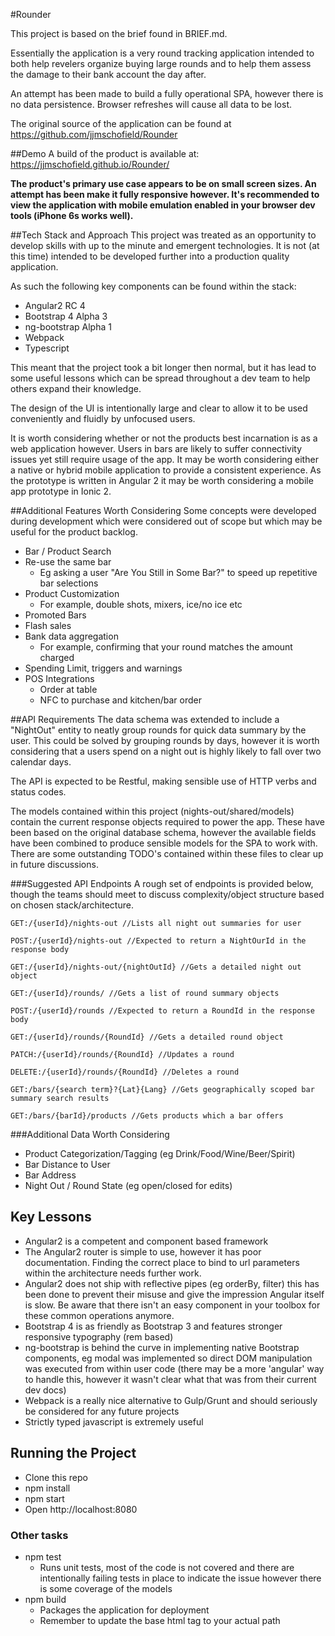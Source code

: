 #Rounder

This project is based on the brief found in BRIEF.md.

Essentially the application is a very round tracking application intended to
both help revelers organize buying large rounds and to help them assess the damage to their bank account the day after.

An attempt has been made to build a fully operational SPA, however there is no data persistence. Browser refreshes will cause all data to be lost.

The original source of the application can be found at https://github.com/jjmschofield/Rounder

##Demo
A build of the product is available at: https://jjmschofield.github.io/Rounder/

**The product's primary use case appears to be on small screen sizes. An attempt has been make it fully responsive however.
It's recommended to view the application with mobile emulation enabled in your browser dev tools (iPhone 6s works well).**

##Tech Stack and Approach
This project was treated as an opportunity to develop skills with up to the minute and emergent technologies. It is not (at this time) intended to be
developed further into a production quality application.

As such the following key components can be found within the stack:

* Angular2 RC 4
* Bootstrap 4 Alpha 3
* ng-bootstrap Alpha 1
* Webpack
* Typescript

This meant that the project took a bit longer then normal, but it has lead to some useful lessons which can be spread throughout a dev team to help others expand their knowledge.

The design of the UI is intentionally large and clear to allow it to be used conveniently and fluidly by unfocused users.

It is worth considering whether or not the products best incarnation is as a web application however. Users in bars are likely to suffer
connectivity issues yet still require usage of the app. It may be worth considering either a native or hybrid mobile application to provide
a consistent experience. As the prototype is written in Angular 2 it may be worth considering a mobile app prototype in Ionic 2.

##Additional Features Worth Considering
Some concepts were developed during development which were considered out of scope but which may be useful for the product backlog.

* Bar / Product Search
* Re-use the same bar
  * Eg asking a user "Are You Still in Some Bar?" to speed up repetitive bar selections
* Product Customization
  * For example, double shots, mixers, ice/no ice etc
* Promoted Bars
* Flash sales
* Bank data aggregation
  * For example, confirming that your round matches the amount charged
* Spending Limit, triggers and warnings
* POS Integrations
  * Order at table
  * NFC to purchase and kitchen/bar order

##API Requirements
The data schema was extended to include a "NightOut" entity to neatly group rounds for quick data summary by the user.
This could be solved by grouping rounds by days, however it is worth considering that a users spend on a night out is highly likely to fall over
two calendar days.

The API is expected to be Restful, making sensible use of HTTP verbs and status codes.

The models contained within this project (nights-out/shared/models) contain the current response objects required to power the app.
These have been based on the original database schema, however the available fields have been combined to produce sensible models for the SPA to work with.
There are some outstanding TODO's contained within these files to clear up in future discussions.

###Suggested API Endpoints
A rough set of endpoints is provided below, though the teams should meet to discuss complexity/object structure based on chosen stack/architecture.

```GET:/{userId}/nights-out //Lists all night out summaries for user```

```POST:/{userId}/nights-out //Expected to return a NightOurId in the response body```

```GET:/{userId}/nights-out/{nightOutId} //Gets a detailed night out object```


```GET:/{userId}/rounds/ //Gets a list of round summary objects```

```POST:/{userId}/rounds //Expected to return a RoundId in the response body```

```GET:/{userId}/rounds/{RoundId} //Gets a detailed round object```

```PATCH:/{userId}/rounds/{RoundId} //Updates a round```

```DELETE:/{userId}/rounds/{RoundId} //Deletes a round```


```GET:/bars/{search term}?{Lat}{Lang} //Gets geographically scoped bar summary search results```

```GET:/bars/{barId}/products //Gets products which a bar offers```

###Additional Data Worth Considering
* Product Categorization/Tagging (eg Drink/Food/Wine/Beer/Spirit)
* Bar Distance to User
* Bar Address
* Night Out / Round State (eg open/closed for edits)

## Key Lessons
* Angular2 is a competent and component based framework
* The Angular2 router is simple to use, however it has poor documentation. Finding the correct place to bind to url parameters within the architecture needs further work.
* Angular2 does not ship with reflective pipes (eg orderBy, filter) this has been done to prevent their misuse and give the impression Angular itself is slow.
Be aware that there isn't an easy component in your toolbox for these common operations anymore.
* Bootstrap 4 is as friendly as Bootstrap 3 and features stronger responsive typography (rem based)
* ng-bootstrap is behind the curve in implementing native Bootstrap components, eg modal was implemented so direct DOM manipulation was executed from within user code
(there may be a more 'angular' way to handle this, however it wasn't clear what that was from their current dev docs)
* Webpack is a really nice alternative to Gulp/Grunt and should seriously be considered for any future projects
* Strictly typed javascript is extremely useful

## Running the Project
* Clone this repo
* npm install
* npm start
* Open http://localhost:8080

### Other tasks
* npm test
  * Runs unit tests, most of the code is not covered and there are intentionally failing tests in place to indicate the issue
  however there is some coverage of the models
* npm build
  * Packages the application for deployment
  * Remember to update the base html tag to your actual path
